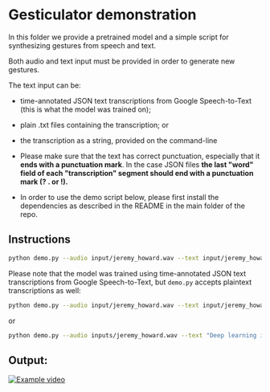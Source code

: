# Gesticulator demonstration

In this folder we provide a pretrained model and a simple script for synthesizing gestures from speech and text.

Both audio and text input must be provided in order to generate new gestures.

The text input can be:
  - time-annotated JSON text transcriptions from Google Speech-to-Text (this is what the model was trained on);
  - plain .txt files containing the transcription; or
  - the transcription as a string, provided on the command-line


- Please make sure that the text has correct punctuation, especially that it **ends with a punctuation mark**. In the case JSON files **the last "word" field of each "transcription" segment should end with a punctuation mark (? . or !).**

- In order to use the demo script below, please first install the dependencies as described in the README in the main folder of the repo.

## Instructions

```bash
python demo.py --audio input/jeremy_howard.wav --text input/jeremy_howard.json
```

Please note that the model was trained using time-annotated JSON text transcriptions from Google Speech-to-Text, but `demo.py` accepts plaintext transcriptions as well:

```bash
python demo.py --audio input/jeremy_howard.wav --text input/jeremy_howard.txt
```

or

```bash
python demo.py --audio inputs/jeremy_howard.wav --text "Deep learning is an algorithm inspired by how the human brain works, and as a result it's an algorithm which has no theoretical limitations on what it can do. The more data you give it and the more computation time you give it, the better it gets. The New York Times also showed in this article another extraordinary result of deep learning which I'm going to show you now. It shows that computers can listen and understand."
```

## Output:
[![Example video](https://i.imgur.com/OPY3zHO.png)](https://vimeo.com/449190061)

